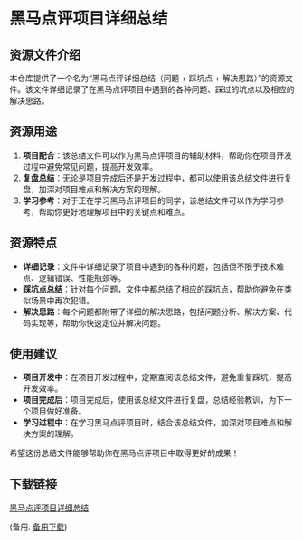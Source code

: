 # 黑马点评项目详细总结

## 资源文件介绍

本仓库提供了一个名为“黑马点评详细总结（问题 + 踩坑点 + 解决思路）”的资源文件。该文件详细记录了在黑马点评项目中遇到的各种问题、踩过的坑点以及相应的解决思路。

## 资源用途

1. **项目配合**：该总结文件可以作为黑马点评项目的辅助材料，帮助你在项目开发过程中避免常见问题，提高开发效率。
2. **复盘总结**：无论是项目完成后还是开发过程中，都可以使用该总结文件进行复盘，加深对项目难点和解决方案的理解。
3. **学习参考**：对于正在学习黑马点评项目的同学，该总结文件可以作为学习参考，帮助你更好地理解项目中的关键点和难点。

## 资源特点

- **详细记录**：文件中详细记录了项目中遇到的各种问题，包括但不限于技术难点、逻辑错误、性能瓶颈等。
- **踩坑点总结**：针对每个问题，文件中都总结了相应的踩坑点，帮助你避免在类似场景中再次犯错。
- **解决思路**：每个问题都附带了详细的解决思路，包括问题分析、解决方案、代码实现等，帮助你快速定位并解决问题。

## 使用建议

- **项目开发中**：在项目开发过程中，定期查阅该总结文件，避免重复踩坑，提高开发效率。
- **项目完成后**：项目完成后，使用该总结文件进行复盘，总结经验教训，为下一个项目做好准备。
- **学习过程中**：在学习黑马点评项目时，结合该总结文件，加深对项目难点和解决方案的理解。

希望这份总结文件能够帮助你在黑马点评项目中取得更好的成果！

## 下载链接
[黑马点评项目详细总结](https://pan.quark.cn/s/736a12e830f7) 

(备用: [备用下载](https://pan.baidu.com/s/16O7bYQd2fdZraaRfZ5ZnhA?pwd=1234))
